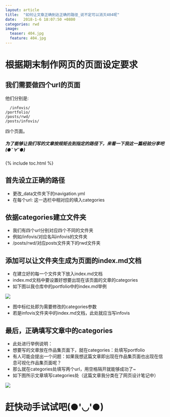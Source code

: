 ```yaml
---
layout: article
title:  "如何让文章正确到达正确的路径_说不定可以消灭404呢"
date:   2018-1-6 18:07:50 +0800
categories: rwd
image:
  teaser: 404.jpg
  feature: 404.jpg
---
```


# 根据期末制作网页的页面设定要求

## 我们需要做四个url的页面 <br>
 他们分别是:
 
      
      /infovis/
    /portfolio/
    /posts/rwd/
    /posts/infovis/

四个页面。

##### 为了能够让我们写的文章按规矩去到指定的路径下，来看一下我这一篇经验分享吧(●ˇ∀ˇ●)

{% include toc.html %}

## 首先设立正确的路径
- 更改_data文件夹下的navigation.yml
- 在每个url: 这一选栏中相对应的填入categories


## 依据categories建立文件夹
- 我们有四个url分别对应四个不同的文件夹
- 例如/infovis/对应名叫infovis的文件夹
- /posts/rwd/对应posts文件夹下的rwd文件夹


## 添加可以让文件夹生成为页面的index.md文档
- 在建立好的每一个文件夹下放入index.md文档
- index.md文档中要设置好想要出现在该页面的文章的categories
- 如下图以我仓库中的portfolio中的index.md举例

<img src="https://gigiily000.github.io/images/举例.jpg">

- 图中标红处即为需要修改的categories参数
- 若是infovis文件夹中的index.md文档，此处就应当写infovis


## 最后，正确填写文章中的categories
- 此处进行举例说明：
- 想要写的文章放在作品集页面下，就在categories：处填写portfolio
- 有人可能会提出一个问题：如果我想这篇文章即出现在作品集页面也出现在信息可视化作品集页面呢？
- 那么就在categories处填写两个url，用空格隔开就能够成功了~
- 如下图所示文章填写categories处（这篇文章我分类在了网页设计笔记中）

<img src="https://gigiily000.github.io/images/举例2.jpg">


# 赶快动手试试吧(●'◡'●)
